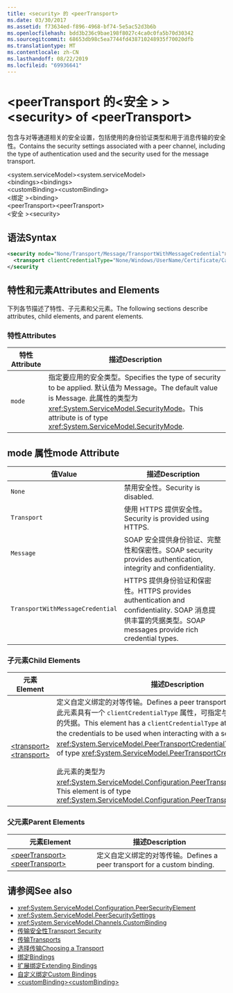 ```yaml
---
title: <security> 的 <peerTransport>
ms.date: 03/30/2017
ms.assetid: f73634ed-f896-4968-bf74-5e5ac52d3b6b
ms.openlocfilehash: bdd3b236c9bae198f8027c4ca0c0fa5b70d30342
ms.sourcegitcommit: 68653db98c5ea7744fd438710248935f70020dfb
ms.translationtype: MT
ms.contentlocale: zh-CN
ms.lasthandoff: 08/22/2019
ms.locfileid: "69936641"
---
```

# <a name="security-of-peertransport"></a><span data-ttu-id="b1362-102">\<peerTransport 的\<安全 > ></span><span class="sxs-lookup"><span data-stu-id="b1362-102">\<security> of \<peerTransport></span></span>
<span data-ttu-id="b1362-103">包含与对等通道相关的安全设置，包括使用的身份验证类型和用于消息传输的安全性。</span><span class="sxs-lookup"><span data-stu-id="b1362-103">Contains the security settings associated with a peer channel, including the type of authentication used and the security used for the message transport.</span></span>  
  
 <span data-ttu-id="b1362-104">\<system.serviceModel></span><span class="sxs-lookup"><span data-stu-id="b1362-104">\<system.serviceModel></span></span>  
<span data-ttu-id="b1362-105">\<bindings></span><span class="sxs-lookup"><span data-stu-id="b1362-105">\<bindings></span></span>  
<span data-ttu-id="b1362-106">\<customBinding></span><span class="sxs-lookup"><span data-stu-id="b1362-106">\<customBinding></span></span>  
<span data-ttu-id="b1362-107">\<绑定 ></span><span class="sxs-lookup"><span data-stu-id="b1362-107">\<binding></span></span>  
<span data-ttu-id="b1362-108">\<peerTransport></span><span class="sxs-lookup"><span data-stu-id="b1362-108">\<peerTransport></span></span>  
<span data-ttu-id="b1362-109">\<安全 ></span><span class="sxs-lookup"><span data-stu-id="b1362-109">\<security></span></span>  
  
## <a name="syntax"></a><span data-ttu-id="b1362-110">语法</span><span class="sxs-lookup"><span data-stu-id="b1362-110">Syntax</span></span>  
  
```xml  
<security mode="None/Transport/Message/TransportWithMessageCredential">
  <transport clientCredentialType="None/Windows/UserName/Certificate/CardSpace" />
</security
```  
  
## <a name="attributes-and-elements"></a><span data-ttu-id="b1362-111">特性和元素</span><span class="sxs-lookup"><span data-stu-id="b1362-111">Attributes and Elements</span></span>  
 <span data-ttu-id="b1362-112">下列各节描述了特性、子元素和父元素。</span><span class="sxs-lookup"><span data-stu-id="b1362-112">The following sections describe attributes, child elements, and parent elements.</span></span>  
  
### <a name="attributes"></a><span data-ttu-id="b1362-113">特性</span><span class="sxs-lookup"><span data-stu-id="b1362-113">Attributes</span></span>  
  
|<span data-ttu-id="b1362-114">特性</span><span class="sxs-lookup"><span data-stu-id="b1362-114">Attribute</span></span>|<span data-ttu-id="b1362-115">描述</span><span class="sxs-lookup"><span data-stu-id="b1362-115">Description</span></span>|  
|---------------|-----------------|  
|`mode`|<span data-ttu-id="b1362-116">指定要应用的安全类型。</span><span class="sxs-lookup"><span data-stu-id="b1362-116">Specifies the type of security to be applied.</span></span> <span data-ttu-id="b1362-117">默认值为 Message。</span><span class="sxs-lookup"><span data-stu-id="b1362-117">The default value is Message.</span></span> <span data-ttu-id="b1362-118">此属性的类型为 <xref:System.ServiceModel.SecurityMode>。</span><span class="sxs-lookup"><span data-stu-id="b1362-118">This attribute is of type <xref:System.ServiceModel.SecurityMode>.</span></span>|  
  
## <a name="mode-attribute"></a><span data-ttu-id="b1362-119">mode 属性</span><span class="sxs-lookup"><span data-stu-id="b1362-119">mode Attribute</span></span>  
  
|<span data-ttu-id="b1362-120">值</span><span class="sxs-lookup"><span data-stu-id="b1362-120">Value</span></span>|<span data-ttu-id="b1362-121">描述</span><span class="sxs-lookup"><span data-stu-id="b1362-121">Description</span></span>|  
|-----------|-----------------|  
|`None`|<span data-ttu-id="b1362-122">禁用安全性。</span><span class="sxs-lookup"><span data-stu-id="b1362-122">Security is disabled.</span></span>|  
|`Transport`|<span data-ttu-id="b1362-123">使用 HTTPS 提供安全性。</span><span class="sxs-lookup"><span data-stu-id="b1362-123">Security is provided using HTTPS.</span></span>|  
|`Message`|<span data-ttu-id="b1362-124">SOAP 安全提供身份验证、完整性和保密性。</span><span class="sxs-lookup"><span data-stu-id="b1362-124">SOAP security provides authentication, integrity and confidentiality.</span></span>|  
|`TransportWithMessageCredential`|<span data-ttu-id="b1362-125">HTTPS 提供身份验证和保密性。</span><span class="sxs-lookup"><span data-stu-id="b1362-125">HTTPS provides authentication and confidentiality.</span></span> <span data-ttu-id="b1362-126">SOAP 消息提供丰富的凭据类型。</span><span class="sxs-lookup"><span data-stu-id="b1362-126">SOAP messages provide rich credential types.</span></span>|  
  
### <a name="child-elements"></a><span data-ttu-id="b1362-127">子元素</span><span class="sxs-lookup"><span data-stu-id="b1362-127">Child Elements</span></span>  
  
|<span data-ttu-id="b1362-128">元素</span><span class="sxs-lookup"><span data-stu-id="b1362-128">Element</span></span>|<span data-ttu-id="b1362-129">描述</span><span class="sxs-lookup"><span data-stu-id="b1362-129">Description</span></span>|  
|-------------|-----------------|  
|[<span data-ttu-id="b1362-130">\<transport></span><span class="sxs-lookup"><span data-stu-id="b1362-130">\<transport></span></span>](transport-of-peertransport.md)|<span data-ttu-id="b1362-131">定义自定义绑定的对等传输。</span><span class="sxs-lookup"><span data-stu-id="b1362-131">Defines a peer transport for a custom binding.</span></span> <span data-ttu-id="b1362-132">此元素具有一个 `clientCredentialType` 属性，可指定与服务进行交互时要使用的凭据。</span><span class="sxs-lookup"><span data-stu-id="b1362-132">This element has a `clientCredentialType` attribute that specifies the credentials to be used when interacting with a service.</span></span> <span data-ttu-id="b1362-133">此属性的类型为 <xref:System.ServiceModel.PeerTransportCredentialType>。</span><span class="sxs-lookup"><span data-stu-id="b1362-133">This attribute is of type <xref:System.ServiceModel.PeerTransportCredentialType>.</span></span><br /><br /> <span data-ttu-id="b1362-134">此元素的类型为 <xref:System.ServiceModel.Configuration.PeerTransportSecurityElement>。</span><span class="sxs-lookup"><span data-stu-id="b1362-134">This element is of type <xref:System.ServiceModel.Configuration.PeerTransportSecurityElement>.</span></span>|  
  
### <a name="parent-elements"></a><span data-ttu-id="b1362-135">父元素</span><span class="sxs-lookup"><span data-stu-id="b1362-135">Parent Elements</span></span>  
  
|<span data-ttu-id="b1362-136">元素</span><span class="sxs-lookup"><span data-stu-id="b1362-136">Element</span></span>|<span data-ttu-id="b1362-137">描述</span><span class="sxs-lookup"><span data-stu-id="b1362-137">Description</span></span>|  
|-------------|-----------------|  
|[<span data-ttu-id="b1362-138">\<peerTransport></span><span class="sxs-lookup"><span data-stu-id="b1362-138">\<peerTransport></span></span>](peertransport.md)|<span data-ttu-id="b1362-139">定义自定义绑定的对等传输。</span><span class="sxs-lookup"><span data-stu-id="b1362-139">Defines a peer transport for a custom binding.</span></span>|  
  
## <a name="see-also"></a><span data-ttu-id="b1362-140">请参阅</span><span class="sxs-lookup"><span data-stu-id="b1362-140">See also</span></span>

- <xref:System.ServiceModel.Configuration.PeerSecurityElement>
- <xref:System.ServiceModel.PeerSecuritySettings>
- <xref:System.ServiceModel.Channels.CustomBinding>
- [<span data-ttu-id="b1362-141">传输安全性</span><span class="sxs-lookup"><span data-stu-id="b1362-141">Transport Security</span></span>](../../../wcf/feature-details/transport-security.md)
- [<span data-ttu-id="b1362-142">传输</span><span class="sxs-lookup"><span data-stu-id="b1362-142">Transports</span></span>](../../../wcf/feature-details/transports.md)
- [<span data-ttu-id="b1362-143">选择传输</span><span class="sxs-lookup"><span data-stu-id="b1362-143">Choosing a Transport</span></span>](../../../wcf/feature-details/choosing-a-transport.md)
- [<span data-ttu-id="b1362-144">绑定</span><span class="sxs-lookup"><span data-stu-id="b1362-144">Bindings</span></span>](../../../wcf/bindings.md)
- [<span data-ttu-id="b1362-145">扩展绑定</span><span class="sxs-lookup"><span data-stu-id="b1362-145">Extending Bindings</span></span>](../../../wcf/extending/extending-bindings.md)
- [<span data-ttu-id="b1362-146">自定义绑定</span><span class="sxs-lookup"><span data-stu-id="b1362-146">Custom Bindings</span></span>](../../../wcf/extending/custom-bindings.md)
- [<span data-ttu-id="b1362-147">\<customBinding></span><span class="sxs-lookup"><span data-stu-id="b1362-147">\<customBinding></span></span>](custombinding.md)
